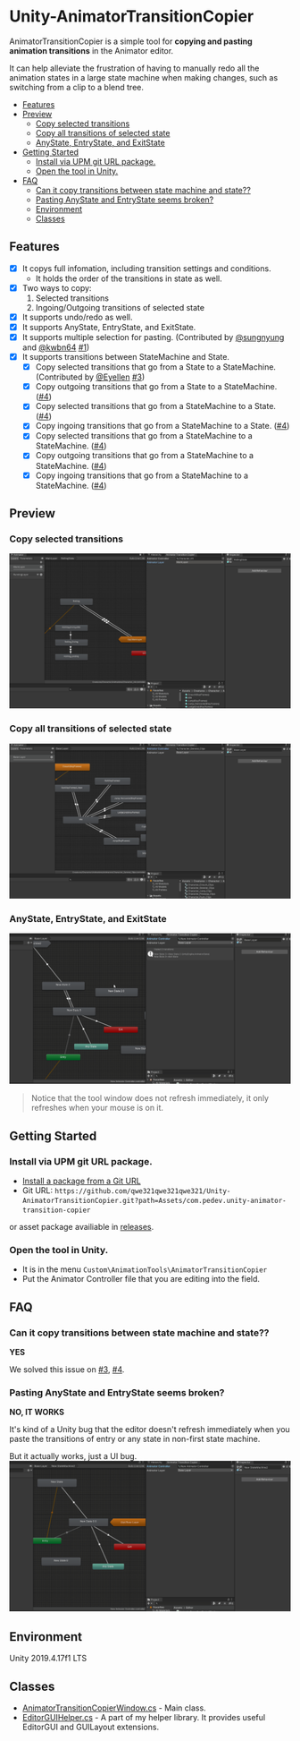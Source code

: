 # Unity-AnimatorTransitionCopier
AnimatorTransitionCopier is a simple tool for **copying and pasting animation transitions** in the Animator editor.

It can help alleviate the frustration of having to manually redo all the animation states in a large state machine when making changes, such as switching from a clip to a blend tree.

- [Features](#features)
- [Preview](#preview)
  - [Copy selected transitions](#copy-selected-transitions)
  - [Copy all transitions of selected state](#copy-all-transitions-of-selected-state)
  - [AnyState, EntryState, and ExitState](#anystate-entrystate-and-exitstate)
- [Getting Started](#getting-started)
  - [Install via UPM git URL package.](#install-via-upm-git-url-package)
  - [Open the tool in Unity.](#open-the-tool-in-unity)
- [FAQ](#faq)
    - [Can it copy transitions between state machine and state??](#can-it-copy-transitions-between-state-machine-and-state)
    - [Pasting AnyState and EntryState seems broken?](#pasting-anystate-and-entrystate-seems-broken)
  - [Environment](#environment)
  - [Classes](#classes)


## Features
- [x] It copys full infomation, including transition settings and conditions.
    * It holds the order of the transitions in state as well.
- [x] Two ways to copy:
    1. Selected transitions
    2. Ingoing/Outgoing transitions of selected state 
- [x] It supports undo/redo as well.
- [x] It supports AnyState, EntryState, and ExitState.
- [x] It supports multiple selection for pasting. (Contributed by [@sungnyung](https://github.com/sungnyung) and [@kwbn64](https://github.com/kwbn64) [#1](https://github.com/qwe321qwe321qwe321/Unity-AnimatorTransitionCopier/pull/1))
- [x] It supports transitions between StateMachine and State.
   - [x] Copy selected transitions that go from a State to a StateMachine.  (Contributed by [@Eyellen](https://github.com/Eyellen) [#3](https://github.com/qwe321qwe321qwe321/Unity-AnimatorTransitionCopier/pull/3))
   - [x] Copy outgoing transitions that go from a State to a StateMachine. ([#4](https://github.com/qwe321qwe321qwe321/Unity-AnimatorTransitionCopier/pull/4))
   - [x] Copy selected transitions that go from a StateMachine to a State. ([#4](https://github.com/qwe321qwe321qwe321/Unity-AnimatorTransitionCopier/pull/4))
   - [x] Copy ingoing transitions that go from a StateMachine to a State. ([#4](https://github.com/qwe321qwe321qwe321/Unity-AnimatorTransitionCopier/pull/4))
   - [x] Copy selected transitions that go from a StateMachine to a StateMachine. ([#4](https://github.com/qwe321qwe321qwe321/Unity-AnimatorTransitionCopier/pull/4))
   - [x] Copy outgoing transitions that go from a StateMachine to a StateMachine. ([#4](https://github.com/qwe321qwe321qwe321/Unity-AnimatorTransitionCopier/pull/4))
   - [x] Copy ingoing transitions that go from a StateMachine to a StateMachine. ([#4](https://github.com/qwe321qwe321qwe321/Unity-AnimatorTransitionCopier/pull/4))

## Preview
### Copy selected transitions
![](./img~/copy_selected_transitions.gif)

### Copy all transitions of selected state
![](./img~/copy_selected_state.gif)

### AnyState, EntryState, and ExitState
![](./img~/copy_selected_special_states.gif)

> Notice that the tool window does not refresh immediately, it only refreshes when your mouse is on it.

## Getting Started 
### Install via UPM git URL package.
* [Install a package from a Git URL](https://docs.unity3d.com/Manual/upm-ui-giturl.html)
* Git URL: `https://github.com/qwe321qwe321qwe321/Unity-AnimatorTransitionCopier.git?path=Assets/com.pedev.unity-animator-transition-copier`

or asset package availiable in [releases](https://github.com/qwe321qwe321qwe321/Unity-AnimatorTransitionCopier/releases).

### Open the tool in Unity.
* It is in the menu `Custom\AnimationTools\AnimatorTransitionCopier`
* Put the Animator Controller file that you are editing into the field.


## FAQ
### Can it copy transitions between state machine and state??
**YES** 

We solved this issue on [#3](https://github.com/qwe321qwe321qwe321/Unity-AnimatorTransitionCopier/pull/4), 
[#4](https://github.com/qwe321qwe321qwe321/Unity-AnimatorTransitionCopier/pull/4).

### Pasting AnyState and EntryState seems broken?
**NO, IT WORKS**

It's kind of a Unity bug that the editor doesn't refresh immediately when you paste the transitions of entry or any state in non-first state machine.

But it actually works, just a UI bug. 
![](./img~/copy_selected_special_states_issue_1.gif)

## Environment
Unity 2019.4.17f1 LTS


## Classes
* [AnimatorTransitionCopierWindow.cs](./Assets/com.pedev.unity-animator-transition-copier/Editor/AnimatorTransitionCopierWindow.cs) - Main class.
* [EditorGUIHelper.cs](./Assets/com.pedev.unity-animator-transition-copier/Editor/EditorGUIHelper.cs) - A part of my helper library. It provides useful EditorGUI and GUILayout extensions.